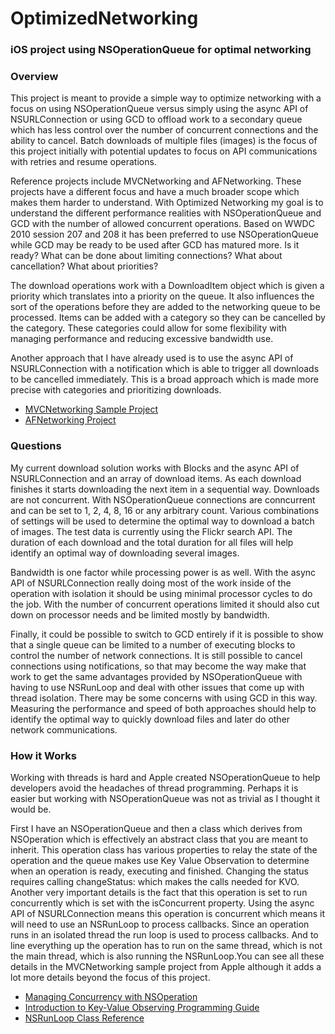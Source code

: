 OptimizedNetworking
===================

### iOS project using NSOperationQueue for optimal networking

### Overview

This project is meant to provide a simple way to optimize networking with a focus on using NSOperationQueue
versus simply using the async API of NSURLConnection or using GCD to offload work to a secondary queue which
has less control over the number of concurrent connections and the ability to cancel. Batch downloads of multiple
files (images) is the focus of this project initially with potential updates to focus on API communications
with retries and resume operations.

Reference projects include MVCNetworking and AFNetworking. These projects have a different focus and have
a much broader scope which makes them harder to understand. With Optimized Networking my goal is to understand
the different performance realities with NSOperationQueue and GCD with the number of allowed concurrent
operations. Based on WWDC 2010 session 207 and 208 it has been preferred to use NSOperationQueue while GCD
may be ready to be used after GCD has matured more. Is it ready? What can be done about limiting connections?
What about cancellation? What about priorities?

The download operations work with a DownloadItem object which is given a priority which translates into a 
priority on the queue. It also influences the sort of the operations before they are added to the networking
queue to be processed. Items can be added with a category so they can be cancelled by the category. These 
categories could allow for some flexibility with managing performance and reducing excessive bandwidth use.

Another approach that I have already used is to use the async API of NSURLConnection with a notification
which is able to trigger all downloads to be cancelled immediately. This is a broad approach which is made
more precise with categories and prioritizing downloads.

* [MVCNetworking Sample Project](http://developer.apple.com/library/ios/#samplecode/MVCNetworking/Introduction/Intro.html)
* [AFNetworking Project](https://github.com/AFNetworking/AFNetworking)

### Questions

My current download solution works with Blocks and the async API of NSURLConnection and an array
of download items. As each download finishes it starts downloading the next item in a sequential way.
Downloads are not concurrent. With NSOperationQueue connections are conncurrent and can be set to 1,
2, 4, 8, 16 or any arbitrary count. Various combinations of settings will be used to determine the optimal
way to download a batch of images. The test data is currently using the Flickr search API. The duration
of each download and the total duration for all files will help identify an optimal way of downloading
several images.

Bandwidth is one factor while processing power is as well. With the async API of NSURLConnection really
doing most of the work inside of the operation with isolation it should be using minimal processor
cycles to do the job. With the number of concurrent operations limited it should also cut down on 
processor needs and be limited mostly by bandwidth.

Finally, it could be possible to switch to GCD entirely if it is possible to show that a single queue
can be limited to a number of executing blocks to control the number of network connections. It is still
possible to cancel connections using notifications, so that may become the way make that work to get the
same advantages provided by NSOperationQueue with having to use NSRunLoop and deal with other issues 
that come up with thread isolation. There may be some concerns with using GCD in this way. Measuring
the performance and speed of both approaches should help to identify the optimal way to quickly
download files and later do other network communications.

### How it Works

Working with threads is hard and Apple created NSOperationQueue to help developers avoid the headaches of 
thread programming. Perhaps it is easier but working with NSOperationQueue was not as trivial as I thought
it would be.

First I have an NSOperationQueue and then a class which derives from NSOperation which is effectively an
abstract class that you are meant to inherit. This operation class has various properties to relay the
state of the operation and the queue makes use Key Value Observation to determine when an operation is
ready, executing and finished. Changing the status requires calling changeStatus: which makes the calls
needed for KVO. Another very important details is the fact that this operation is set to run concurrently
which is set with the isConcurrent property. Using the async API of NSURLConnection means this operation
is concurrent which means it will need to use an NSRunLoop to process callbacks. Since an operation runs
in an isolated thread the run loop is used to process callbacks. And to line everything up the operation
has to run on the same thread, which is not the main thread, which is also running the NSRunLoop.You can
see all these details in the MVCNetworking sample project from Apple although it adds a lot more details
beyond the focus of this project.

* [Managing Concurrency with NSOperation](https://developer.apple.com/library/mac/#featuredarticles/ManagingConcurrency/_index.html)
* [Introduction to Key-Value Observing Programming Guide](https://developer.apple.com/library/mac/#documentation/Cocoa/Conceptual/KeyValueObserving/KeyValueObserving.html)
* [NSRunLoop Class Reference](https://developer.apple.com/library/mac/#documentation/Cocoa/Reference/Foundation/Classes/NSRunLoop_Class/Reference/Reference.html)
